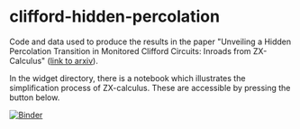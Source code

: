 # clifford-hidden-percolation
Code and data used to produce the results in the paper "Unveiling a Hidden Percolation Transition in Monitored Clifford Circuits: Inroads from ZX-Calculus" ([link to arxiv](https://arxiv.org/abs/2502.13211)).

In the widget directory, there is a notebook which illustrates the simplification process of ZX-calculus. These are accessible by pressing the button below.


[![Binder](https://mybinder.org/badge_logo.svg)](https://mybinder.org/v2/gh/bueinat/clifford-hidden-percolation/HEAD?urlpath=%2Fdoc%2Ftree%2Fwidget%2Fnotebook.ipynb)
